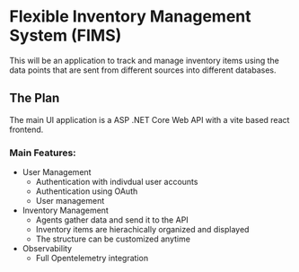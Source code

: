 # Flexible Inventory Management System (FIMS)

This will be an application to track and manage inventory items using the data points that are sent from different sources into different databases.

## The Plan
The main UI application is a ASP .NET Core Web API with a vite based react frontend.

### Main Features:
* User Management
  * Authentication with indivdual user accounts
  * Authentication using OAuth
  * User management
* Inventory Management
  * Agents gather data and send it to the API
  * Inventory items are hierachically organized and displayed
  * The structure can be customized anytime
* Observability
  * Full Opentelemetry integration
